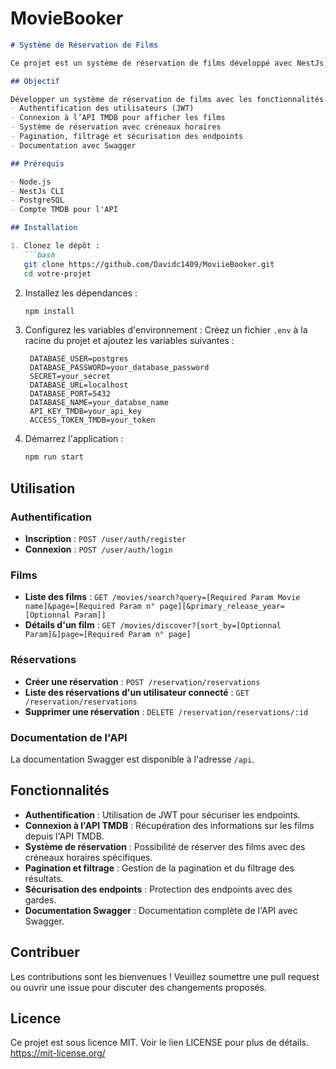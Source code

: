 # MovieBooker

```markdown
# Système de Réservation de Films

Ce projet est un système de réservation de films développé avec NestJs, utilisant une base de données PostgreSQL et documenté avec Swagger.

## Objectif

Développer un système de réservation de films avec les fonctionnalités suivantes :
- Authentification des utilisateurs (JWT)
- Connexion à l’API TMDB pour afficher les films
- Système de réservation avec créneaux horaires
- Pagination, filtrage et sécurisation des endpoints
- Documentation avec Swagger

## Prérequis

- Node.js
- NestJs CLI
- PostgreSQL
- Compte TMDB pour l'API

## Installation

1. Clonez le dépôt :
   ```bash
   git clone https://github.com/Davidc1409/MoviieBooker.git
   cd votre-projet
   ```

2. Installez les dépendances :
   ```bash
   npm install
   ```

3. Configurez les variables d'environnement :
   Créez un fichier `.env` à la racine du projet et ajoutez les variables suivantes :
   ```env
    DATABASE_USER=postgres
    DATABASE_PASSWORD=your_database_password
    SECRET=your_secret
    DATABASE_URL=localhost
    DATABASE_PORT=5432
    DATABASE_NAME=your_databse_name
    API_KEY_TMDB=your_api_key
    ACCESS_TOKEN_TMDB=your_token
   ```

4. Démarrez l'application :
   ```bash
   npm run start
   ```

## Utilisation

### Authentification

- **Inscription** : `POST /user/auth/register`
- **Connexion** : `POST /user/auth/login`

### Films

- **Liste des films** : `GET /movies/search?query=[Required Param Movie name]&page=[Required Param n° page][&primary_release_year=[Optionnal Param]]`
- **Détails d'un film** : `GET /movies/discover?[sort_by=[Optionnal Param]&]page=[Required Param n° page]`

### Réservations

- **Créer une réservation** : `POST /reservation/reservations`
- **Liste des réservations d'un utilisateur connecté** : `GET /reservation/reservations`
- **Supprimer une réservation** : `DELETE /reservation/reservations/:id`

### Documentation de l'API

La documentation Swagger est disponible à l'adresse `/api`.

## Fonctionnalités

- **Authentification** : Utilisation de JWT pour sécuriser les endpoints.
- **Connexion à l'API TMDB** : Récupération des informations sur les films depuis l'API TMDB.
- **Système de réservation** : Possibilité de réserver des films avec des créneaux horaires spécifiques.
- **Pagination et filtrage** : Gestion de la pagination et du filtrage des résultats.
- **Sécurisation des endpoints** : Protection des endpoints avec des gardes.
- **Documentation Swagger** : Documentation complète de l'API avec Swagger.

## Contribuer

Les contributions sont les bienvenues ! Veuillez soumettre une pull request ou ouvrir une issue pour discuter des changements proposés.

## Licence

Ce projet est sous licence MIT. Voir le lien LICENSE pour plus de détails.
https://mit-license.org/